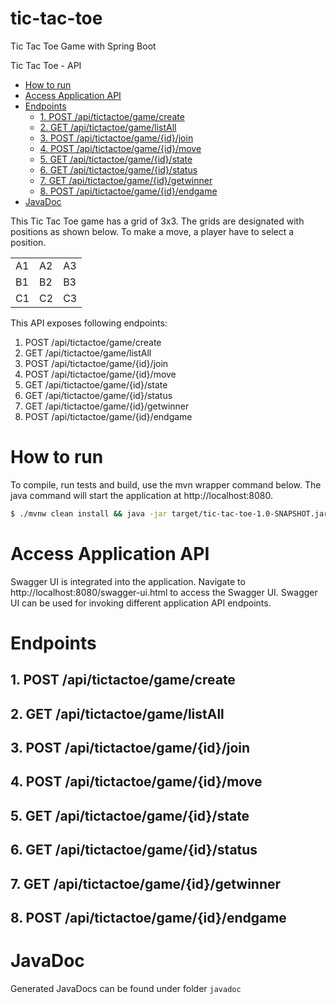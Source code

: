 # tic-tac-toe
Tic Tac Toe Game with Spring Boot

Tic Tac Toe - API

<!-- TOC depthFrom:1 depthTo:6 withLinks:1 updateOnSave:1 orderedList:0 -->

- [How to run](#how-to-run)
- [Access Application API](#access-application-api)
- [Endpoints](#endpoints)
	- [1. POST /api/tictactoe/game/create](#1-post-apitictactoegamecreate)
	- [2. GET /api/tictactoe/game/listAll](#2-get-apitictactoegamelistall)
	- [3. POST /api/tictactoe/game/{id}/join](#3-post-apitictactoegameidjoin)
	- [4. POST /api/tictactoe/game/{id}/move](#4-post-apitictactoegameidmove)
	- [5. GET /api/tictactoe/game/{id}/state](#5-get-apitictactoegameidstate)
	- [6. GET /api/tictactoe/game/{id}/status](#6-get-apitictactoegameidstatus)
	- [7. GET /api/tictactoe/game/{id}/getwinner](#7-get-apitictactoegameidgetwinner)
	- [8. POST /api/tictactoe/game/{id}/endgame](#8-post-apitictactoegameidendgame)
- [JavaDoc](#javadoc)

<!-- /TOC -->

This Tic Tac Toe game has a grid of 3x3.
The grids are designated with positions as shown below. To make a move, a player have to select a position.  

|     |     |     |
| --- | --- | --- |
| A1  | A2  | A3  |
| B1  | B2  | B3  |
| C1  | C2  | C3  |


This API exposes following endpoints:

 1. POST /api/tictactoe/game/create
 2. GET /api/tictactoe/game/listAll
 3. POST /api/tictactoe/game/{id}/join
 4. POST /api/tictactoe/game/{id}/move
 5. GET /api/tictactoe/game/{id}/state
 6. GET /api/tictactoe/game/{id}/status
 7. GET /api/tictactoe/game/{id}/getwinner
 8. POST /api/tictactoe/game/{id}/endgame
 
# How to run
To compile, run tests and build, use the mvn wrapper command below. The java command will start the application at http://localhost:8080.

```bash
$ ./mvnw clean install && java -jar target/tic-tac-toe-1.0-SNAPSHOT.jar
```

# Access Application API
Swagger UI is integrated into the application. Navigate to http://localhost:8080/swagger-ui.html to access the Swagger UI. Swagger UI can be used for invoking different application API endpoints.

# Endpoints

## 1. POST /api/tictactoe/game/create
## 2. GET /api/tictactoe/game/listAll
## 3. POST /api/tictactoe/game/{id}/join
## 4. POST /api/tictactoe/game/{id}/move
## 5. GET /api/tictactoe/game/{id}/state
## 6. GET /api/tictactoe/game/{id}/status
## 7. GET /api/tictactoe/game/{id}/getwinner
## 8. POST /api/tictactoe/game/{id}/endgame

# JavaDoc
Generated JavaDocs can be found under folder `javadoc`




